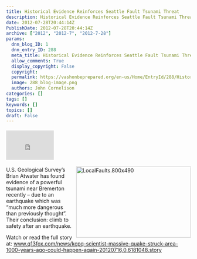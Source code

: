 ```yaml
---
title: Historical Evidence Reinforces Seattle Fault Tsunami Threat
description: Historical Evidence Reinforces Seattle Fault Tsunami Threat
date: 2012-07-28T20:44:14Z
PublishDate: 2012-07-28T20:44:14Z
archive: ["2012", "2012-7", "2012-7-28"]
params:
  dnn_blog_ID: 1
  dnn_entry_ID: 288
  meta_title: Historical Evidence Reinforces Seattle Fault Tsunami Threat
  allow_comments: True
  display_copyright: False
  copyright:
  permalink: https://vashonbeprepared.org/en-us/Home/EntryId/288/Historical-Evidence-Reinforces-Seattle-Fault-Tsunami-Threat
  image: 288_blog-image.png
  authors: John Cornelison
categories: []
tags: []
keywords: []
topics: []
draft: False
---
```


<div class="wlWriterHeaderFooter" style="float:none; margin:0px; padding:4px 0px 4px 0px;"><iframe src="http://www.facebook.com/widgets/like.php?href=http://vashonbeprepared.org/News/Blogs/VashonPreparedness/tabid/164/EntryId/288/Historical-Evidence-Reinforces-Seattle-Fault-Tsunami-Threat.aspx" scrolling="no" frameborder="0" style="border:none; width:130px; height:80px"></iframe></div><p><a href="./images/288/Windows-Live-Writer-Threat-of-Tsunami-from-Seattle-Fault-Rei_BBEE-LocalFaults.800x490_2.jpg"><img style="background-image: none; border-bottom: 0px; border-left: 0px; padding-left: 0px; padding-right: 0px; display: inline; float: right; border-top: 0px; border-right: 0px; padding-top: 0px" title="LocalFaults.800x490" border="0" alt="LocalFaults.800x490" align="right" src="./images/288/Windows-Live-Writer-Threat-of-Tsunami-from-Seattle-Fault-Rei_BBEE-LocalFaults.800x490_thumb.jpg" width="313" height="193" /></a>U.S. Geological Survey’s Brian Atwater has found evidence of a powerful tsunami near Bremerton recently – due to an earthquake which was “much more dangerous than previously thought”. Their conclusion: climb to safety after an earthquake.</p>  <p>Watch or read the full story at: <a href="http://www.q13fox.com/news/kcpq-scientist-massive-quake-struck-area-1000-years-ago-could-happen-again-20120716,0,6181048.story">www.q13fox.com/news/kcpq-scientist-massive-quake-struck-area-1000-years-ago-could-happen-again-20120716,0,6181048.story</a></p>
